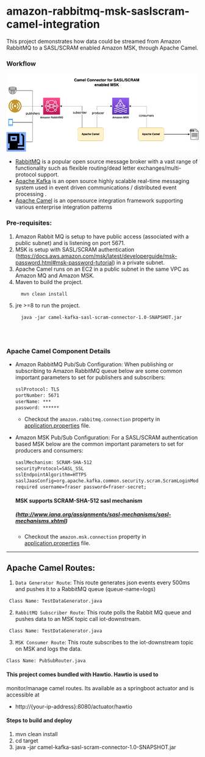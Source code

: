 # amazon-rabbitmq-msk-saslscram-camel-integration

This project demonstrates how data could be streamed from Amazon RabbitMQ to a SASL/SCRAM enabled Amazon MSK, through Apache Camel. 

### Workflow
![Camel Connector](https://github.com/aws-samples/amazon-rabbitmq-msk-saslscram-camel-integration/blob/dev/CamelConnector.png)


* [RabbitMQ](https://www.rabbitmq.com/) is a popular open source message broker with a vast range of functionality such as flexible routing/dead letter exchanges/multi-protocol support.
* [Apache Kafka](https://kafka.apache.org/) is an open source highly scalable real-time messaging system used in event driven communications / distributed event processing .
* [Apache Camel](https://camel.apache.org/) is an opensource integration framework supporting various enterprise integration patterns


### Pre-requisites:
1. Amazon Rabbit MQ is setup to have public access (associated with a public subnet) and is listening on port 5671. 
2. MSK is setup with SASL/SCRAM authentication (https://docs.aws.amazon.com/msk/latest/developerguide/msk-password.html#msk-password-tutorial) in a private subnet.
3. Apache Camel runs on an EC2 in a public subnet in the same VPC as Amazon MQ and Amazon MSK.
4. Maven to build the project.
    ```
      mvn clean install
    ```
5. jre >=8 to run the project.
    ``` 
      java -jar camel-kafka-sasl-scram-connector-1.0-SNAPSHOT.jar 
    ```

<br>
<br>

### Apache Camel Component Details
* Amazon RabbitMQ Pub/Sub Configuration:
  When publishing or subscribing to Amazon RabbitMQ queue below are some common important parameters to set for publishers and subscribers:
    ```
    sslProtocol: TLS
    portNumber: 5671
    userName: ***
    password: ******
    ```
  -  Checkout the `amazon.rabbitmq.connection` property in [application.properties](src/main/resources/application.properties#amazon.rabbitmq.connection) file.

* Amazon MSK Pub/Sub Configuration:
   For a SASL/SCRAM authentication based MSK below are the common important parameters to set for producers and consumers:
   ```
   saslMechanism: SCRAM-SHA-512
   securityProtocol=SASL_SSL
   sslEndpointAlgorithm=HTTPS
   saslJaasConfig=org.apache.kafka.common.security.scram.ScramLoginModule required username=fraser password=fraser-secret;
  ```
  #### MSK supports SCRAM-SHA-512 sasl mechanism
  ##### (http://www.iana.org/assignments/sasl-mechanisms/sasl-mechanisms.xhtml)
    - Checkout the `amazon.msk.connection` property in [application.properties](src/main/resources/application.properties#amazon.msk.connection) file.


--------------------------------------------------------------

## Apache Camel Routes:
1.  ``Data Generator Route``: This route generates json events every 500ms and pushes it to a RabbitMQ queue (queue-name=logs)
```
 Class Name: TestDataGenerator.java
 ```
2. ``RabbitMQ Subscriber Route``: This route polls the Rabbit MQ queue and pushes data to an MSK topic call iot-downstream.
```
 Class Name: TestDataGenerator.java
 ```
3. ``MSK Consumer Route``: This route subscribes to the iot-downstream topic on MSK and logs the data.
 ```
 Class Name: PubSubRouter.java
 ```

#### This project comes bundled with Hawtio. Hawtio is used to
 monitor/manage camel routes. Its available as a springboot actuator and is accessible at
* http://{your-ip-address}:8080/actuator/hawtio


#### Steps to build and deploy

1. mvn clean install
2. cd target
3. java -jar camel-kafka-sasl-scram-connector-1.0-SNAPSHOT.jar 
